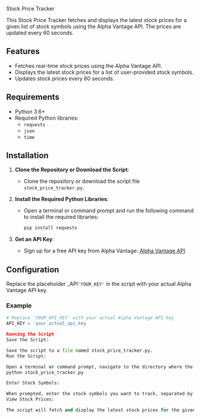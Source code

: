  Stock Price Tracker

This Stock Price Tracker fetches and displays the latest stock prices for a given list of stock symbols using the Alpha Vantage API. The prices are updated every 60 seconds.

## Features

- Fetches real-time stock prices using the Alpha Vantage API.
- Displays the latest stock prices for a list of user-provided stock symbols.
- Updates stock prices every 60 seconds.

## Requirements

- Python 3.6+
- Required Python libraries:
  - `requests`
  - `json`
  - `time`

## Installation

1. **Clone the Repository or Download the Script**:
   - Clone the repository or download the script file `stock_price_tracker.py`.

2. **Install the Required Python Libraries**:
   - Open a terminal or command prompt and run the following command to install the required libraries:
     ```sh
     pip install requests
     ```

3. **Get an API Key**:
   - Sign up for a free API key from Alpha Vantage: [Alpha Vantage API](https://www.alphavantage.co/support/#api-key)

## Configuration

Replace the placeholder _API`'YOUR_KEY'` in the script with your actual Alpha Vantage API key.

### Example

```python
# Replace 'YOUR_API_KEY' with your actual Alpha Vantage API key
API_KEY = 'your_actual_api_key

Running the Script
Save the Script:

Save the script to a file named stock_price_tracker.py.
Run the Script:

Open a terminal or command prompt, navigate to the directory where the script is saved, and run the following command:
python stock_price_tracker.py

Enter Stock Symbols:

When prompted, enter the stock symbols you want to track, separated by commas (e.g., AAPL,GOOGL,MSFT).
View Stock Prices:

The script will fetch and display the latest stock prices for the given symbols every 60 seconds
